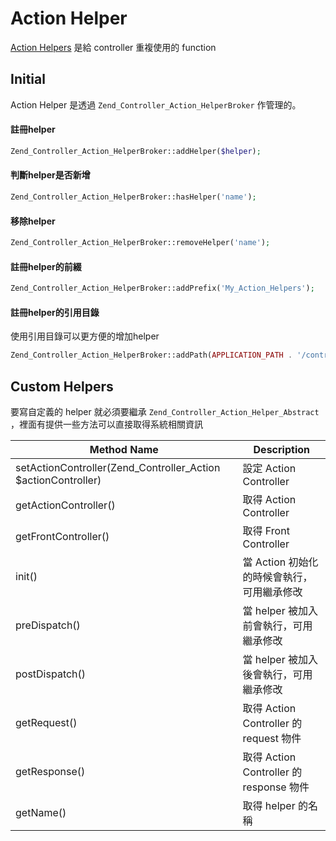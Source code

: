 Action Helper
=============

[Action Helpers](http://framework.zend.com/manual/1.12/en/zend.controller.actionhelpers.html) 是給 controller 重複使用的 function

## Initial

Action Helper 是透過 `Zend_Controller_Action_HelperBroker` 作管理的。

#### 註冊helper

```php
Zend_Controller_Action_HelperBroker::addHelper($helper);
```

#### 判斷helper是否新增

```php
Zend_Controller_Action_HelperBroker::hasHelper('name');
```

#### 移除helper

```php
Zend_Controller_Action_HelperBroker::removeHelper('name');
```

#### 註冊helper的前綴

```php
Zend_Controller_Action_HelperBroker::addPrefix('My_Action_Helpers');
```

#### 註冊helper的引用目錄

使用引用目錄可以更方便的增加helper

```php
Zend_Controller_Action_HelperBroker::addPath(APPLICATION_PATH . '/controllers/helpers');
```

## Custom Helpers

要寫自定義的 helper 就必須要繼承 `Zend_Controller_Action_Helper_Abstract` ，裡面有提供一些方法可以直接取得系統相關資訊

|  Method Name  |  Description  |
|  -----------  |  -----------  |
| setActionController(Zend_Controller_Action $actionController) | 設定 Action Controller |
| getActionController() | 取得 Action Controller |
| getFrontController() | 取得 Front Controller |
| init() | 當 Action 初始化的時候會執行，可用繼承修改 |
| preDispatch() | 當 helper 被加入前會執行，可用繼承修改 |
| postDispatch() | 當 helper 被加入後會執行，可用繼承修改 |
| getRequest() | 取得 Action Controller 的 request 物件 |
| getResponse() | 取得 Action Controller 的 response 物件 |
| getName() | 取得 helper 的名稱 |
